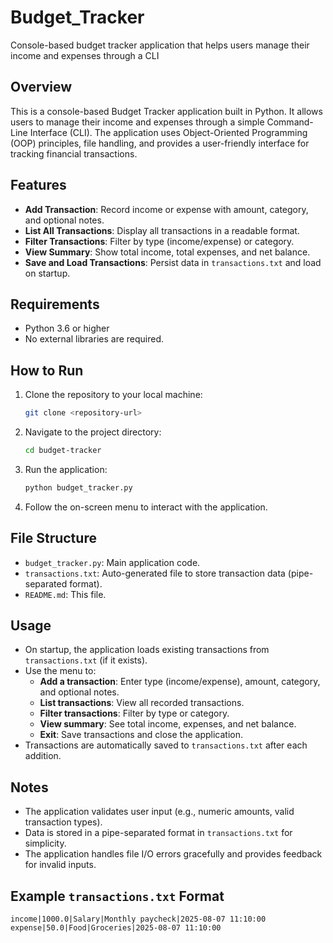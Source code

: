 # Budget_Tracker
Console-based budget tracker application that helps users manage their income and expenses through a CLI

## Overview
This is a console-based Budget Tracker application built in Python. It allows users to manage their income and expenses through a simple Command-Line Interface (CLI). The application uses Object-Oriented Programming (OOP) principles, file handling, and provides a user-friendly interface for tracking financial transactions.

## Features
- **Add Transaction**: Record income or expense with amount, category, and optional notes.
- **List All Transactions**: Display all transactions in a readable format.
- **Filter Transactions**: Filter by type (income/expense) or category.
- **View Summary**: Show total income, total expenses, and net balance.
- **Save and Load Transactions**: Persist data in `transactions.txt` and load on startup.

## Requirements
- Python 3.6 or higher
- No external libraries are required.

## How to Run
1. Clone the repository to your local machine:
   ```bash
   git clone <repository-url>
   ```
2. Navigate to the project directory:
   ```bash
   cd budget-tracker
   ```
3. Run the application:
   ```bash
   python budget_tracker.py
   ```
4. Follow the on-screen menu to interact with the application.

## File Structure
- `budget_tracker.py`: Main application code.
- `transactions.txt`: Auto-generated file to store transaction data (pipe-separated format).
- `README.md`: This file.

## Usage
- On startup, the application loads existing transactions from `transactions.txt` (if it exists).
- Use the menu to:
  - **Add a transaction**: Enter type (income/expense), amount, category, and optional notes.
  - **List transactions**: View all recorded transactions.
  - **Filter transactions**: Filter by type or category.
  - **View summary**: See total income, expenses, and net balance.
  - **Exit**: Save transactions and close the application.
- Transactions are automatically saved to `transactions.txt` after each addition.

## Notes
- The application validates user input (e.g., numeric amounts, valid transaction types).
- Data is stored in a pipe-separated format in `transactions.txt` for simplicity.
- The application handles file I/O errors gracefully and provides feedback for invalid inputs.

## Example `transactions.txt` Format
```
income|1000.0|Salary|Monthly paycheck|2025-08-07 11:10:00
expense|50.0|Food|Groceries|2025-08-07 11:10:00
```
